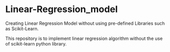 # Linear-Regression_model
Creating Linear Regression Model without using pre-defined Libraries such as Scikit-Learn.

This repository is to implement linear regression algorithm without the use of scikit-learn python library.

